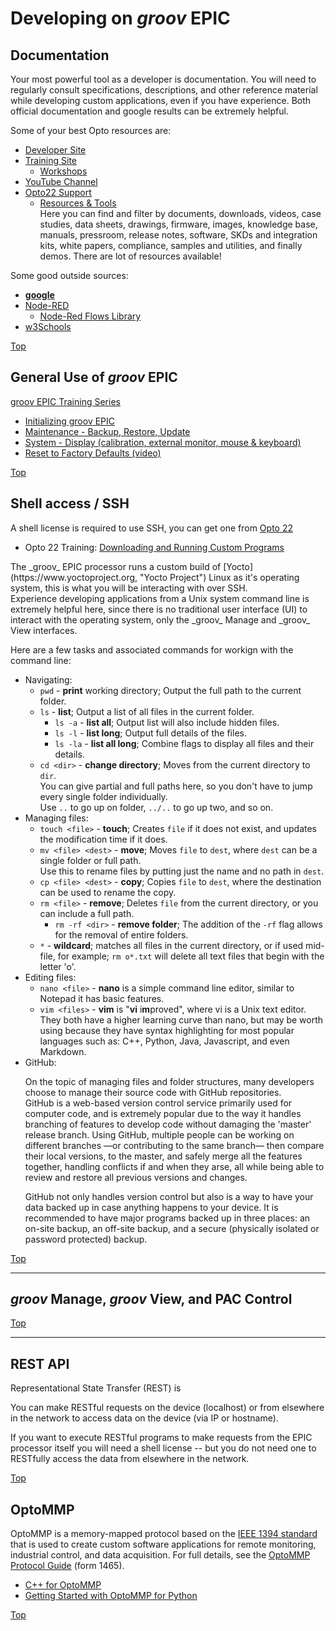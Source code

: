 # Developing on _groov_ EPIC

<a name="Top"></a>

## Documentation

Your most powerful tool as a developer is documentation. You will need to regularly consult specifications, descriptions, and other reference material while developing custom applications, even if you have experience. Both official documentation and google results can be extremely helpful.

Some of your best Opto resources are:

* [Developer Site](http://developer.opto22.com/ "developer.opto22")
* [Training Site](https://training.opto22.com/ "training.opto22")
    * [Workshops](http://workshops.opto22.com/ "workshops.opto22")
* [YouTube Channel](https://www.youtube.com/user/OptoVideo "OptoVideo")
* [Opto22 Support](https://www.opto22.com/support "opto22 support")
    * [Resources & Tools](https://www.opto22.com/support/resources-tools "resources & tools")<br>
        Here you can find and filter by documents, downloads, videos, case studies, data sheets, drawings, firmware, images, knowledge base, manuals, pressroom, release notes, software, SKDs and integration kits, white papers, compliance, samples and utilities, and finally demos.
        There are lot of resources available!

Some good outside sources:

* <b>[google](https://google.com/ "google.com")</b>
* [Node-RED](https://nodered.org/ "NodeRED.org")
    * [Node-Red Flows Library](https://flows.nodered.org/ "flows.NodeRED.org")
* [w3Schools](https://www.w3schools.com/ "w3schools.com")


[Top](#Top)

## General Use of _groov_ EPIC

[groov EPIC Training Series](https://training.opto22.com/series/groov-epic-training-series, "training.opto22")

* [Initializing groov EPIC](https://training.opto22.com/series/groov-epic-training-series/maintenance-course "training.opto22.com")
* [Maintenance - Backup, Restore, Update](https://training.opto22.com/series/groov-epic-training-series/maintenance-backup-restore-update-1, "training.opto22")
* [System - Display (calibration, external monitor, mouse & keyboard)](https://training.opto22.com/series/groov-epic-training-series/system-display, "training.opto22")
* [Reset to Factory Defaults (video)](https://training.opto22.com/hardware-resetting-to-factory-defaults/211962, "training.opto22")



[Top](#Top)

## Shell access / SSH

A shell license is required to use SSH, you can get one from [Opto 22](https://www.opto22.com/ "opto22.com")

* Opto 22 Training: [Downloading and Running Custom Programs](https://training.opto22.com/series/groov-epic-training-series/downloading-and-running-custom-programs/196374 "training.opto22")<br>

<p>The _groov_ EPIC processor runs a custom build of [Yocto](https://www.yoctoproject.org, "Yocto Project") Linux as it's operating system, this is what you will be interacting with over SSH.<br>
Experience developing applications from a Unix system command line is extremely helpful here, since there is no traditional user interface (UI) to interact with the operating system, only the _groov_ Manage and _groov_ View interfaces.</p>

Here are a few tasks and associated commands for workign with the command line:

* Navigating:
    * `pwd` - **print** working directory; Output the full path to the current folder.
    * `ls` - **list**; Output a list of all files in the current folder.
        * `ls -a` - **list all**; Output list will also include hidden files.
        * `ls -l` - **list long**; Output full details of the files.
        * `ls -la` - **list all long**; Combine flags to display all files and their details.
    * `cd <dir>` - **change directory**; Moves from the current directory to `dir`.<br>
    You can give partial and full paths here, so you don't have to jump every single folder individually.<br>
    Use `..` to go up on folder, `../..` to go up two, and so on.
* Managing files:
    * `touch <file>` - **touch**; Creates `file` if it does not exist, and updates the modification time if it does.
    * `mv <file> <dest>` - **move**; Moves `file` to `dest`, where `dest` can be a single folder or full path.<br>
        Use this to rename files by putting just the name and no path in `dest`.
    * `cp <file> <dest>` - **copy**; Copies `file` to `dest`, where the destination can be used to rename the copy.
    * `rm <file>` - **remove**; Deletes `file` from the current directory, or you can include a full path.
        * `rm -rf <dir>` - **remove folder**; The addition of the `-rf` flag allows for the removal of entire folders.
    * `*` - **wildcard**; matches all files in the current directory, or if used mid-file, for example; `rm o*.txt` will delete all text files that begin with the letter 'o'.
* Editing files:
    * `nano <file>` - **nano** is a simple command line editor, similar to Notepad it has basic features.
    * `vim <files>` - **vim** is "**vi** i**m**proved", where vi is a Unix text editor.<br>
    They both have a higher learning curve than nano, but may be worth using because they have syntax highlighting for most popular languages such as: C++, Python, Java, Javascript, and even Markdown.
* GitHub:<br>
    <p>On the topic of managing files and folder structures, many developers choose to manage their source code with GitHub repositories.<br>
    GitHub is a web-based version control service primarily used for computer code, and is extremely popular due to the way it handles branching of features to develop code without damaging the 'master' release branch. Using GitHub, multiple people can be working on different branches —or contributing to the same branch— then compare their local versions, to the master, and safely merge all the features together, handling conflicts if and when they arse, all while being able to review and restore all previous versions and changes.</p>
    GitHub not only handles version control but also is a way to have your data backed up in case anything happens to your device. It is recommended to have major programs backed up in three places: an on-site backup, an off-site backup, and a secure (physically isolated or password protected) backup.

[Top](#Top)

-----

## _groov_ Manage, _groov_ View, and PAC Control

>

[Top](#Top)

-----

## REST API

Representational State Transfer (REST) is 

You can make RESTful requests on the device (localhost) or from elsewhere in the network to access data on the device (via IP or hostname).

If you want to execute RESTful programs to make requests from the EPIC processor itself you will need a shell license -- but you do not need one to RESTfully access the data from elsewhere in the network.


[Top](#Top)

## OptoMMP

OptoMMP is a memory-mapped protocol based on the [IEEE 1394 standard](https://standards.ieee.org/findstds/standard/1394-2008.html "IEEE Standards Association") that is used to create custom software applications for remote monitoring, industrial control, and data acquisition. For full details, see the [OptoMMP Protocol Guide](https://www.opto22.com/support/resources-tools/documents/1465-optommp-protocol-guide) (form 1465).

* [C++ for OptoMMP](http://developer.opto22.com/cpp "developer.opto22")
* [Getting Started with OptoMMP for Python](http://developer.opto22.com/pythonmmp/ "developer.opto22")


[Top](#Top)